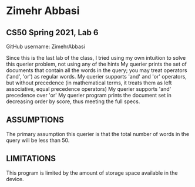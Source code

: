 # Zimehr Abbasi
## CS50 Spring 2021, Lab 6

GitHub username: ZimehrAbbasi

Since this is the last lab of the class, I tried using my own intuition to solve this querier problem, not using any of the hints
My querier prints the set of documents that contain all the words in the query; you may treat operators ('and', 'or') as regular words.
My querier supports 'and' and 'or' operators, but without precedence (in mathematical terms, it treats them as left associative, equal precedence operators)
My querier supports 'and' precedence over 'or'
My querier program prints the document set in decreasing order by score, thus meeting the full specs.

## ASSUMPTIONS
The primary assumption this querier is that the total number of words in the query will be less than 50.

## LIMITATIONS
This program is limited by the amount of storage space available in the device.
